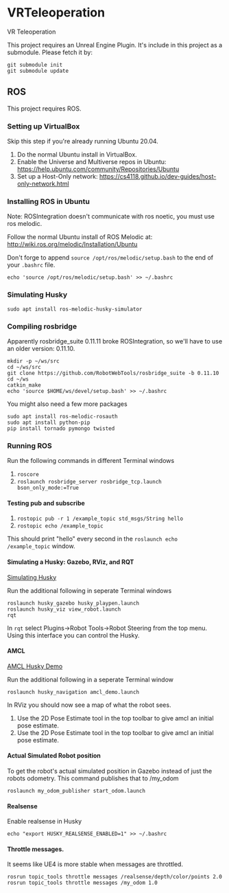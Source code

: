 VRTeleoperation
===============

VR Teleoperation

This project requires an Unreal Engine Plugin. It's include in this project as a submodule. Please fetch it by:

```
git submodule init
git submodule update
```

ROS
---

This project requires ROS.

### Setting up VirtualBox

Skip this step if you're already running Ubuntu 20.04.

1. Do the normal Ubuntu install in VirtualBox.
2. Enable the Universe and Multiverse repos in Ubuntu: https://help.ubuntu.com/community/Repositories/Ubuntu
3. Set up a Host-Only network: https://cs4118.github.io/dev-guides/host-only-network.html

### Installing ROS in Ubuntu

Note: ROSIntegration doesn't communicate with ros noetic, you must use ros melodic.

Follow the normal Ubuntu install of ROS Melodic at: http://wiki.ros.org/melodic/Installation/Ubuntu

Don't forge to append `source /opt/ros/melodic/setup.bash` to the end of your `.bashrc` file.

```
echo 'source /opt/ros/melodic/setup.bash' >> ~/.bashrc
```

### Simulating Husky

```
sudo apt install ros-melodic-husky-simulator
```


### Compiling rosbridge

Apparently rosbridge_suite 0.11.11 broke ROSIntegration, so we'll have to use an older version: 0.11.10.

```
mkdir -p ~/ws/src
cd ~/ws/src
git clone https://github.com/RobotWebTools/rosbridge_suite -b 0.11.10
cd ~/ws
catkin_make
echo 'source $HOME/ws/devel/setup.bash' >> ~/.bashrc
```

You might also need a few more packages
```
sudo apt install ros-melodic-rosauth
sudo apt install python-pip
pip install tornado pymongo twisted
```

### Running ROS

Run the following commands in different Terminal windows

1. `roscore`
2. `roslaunch rosbridge_server rosbridge_tcp.launch bson_only_mode:=True`

#### Testing pub and subscribe

1. `rostopic pub -r 1 /example_topic std_msgs/String hello`
2. `rostopic echo /example_topic`

This should print "hello" every second in the `roslaunch echo /example_topic` window.

#### Simulating a Husky: Gazebo, RViz, and RQT

[Simulating Husky](http://wiki.ros.org/husky_gazebo/Tutorials/Simulating%20Husky)

Run the additional following in seperate Terminal windows

```
roslaunch husky_gazebo husky_playpen.launch
roslaunch husky_viz view_robot.launch
rqt
```

In `rqt` select Plugins->Robot Tools->Robot Steering from the top menu. Using this interface you can control the Husky.

#### AMCL

[AMCL Husky Demo](http://wiki.ros.org/husky_navigation/Tutorials/Husky%20AMCL%20Demo)

Run the additional following in a seperate Terminal window

```
roslaunch husky_navigation amcl_demo.launch
```

In RViz you should now see a map of what the robot sees.

1. Use the 2D Pose Estimate tool in the top toolbar to give amcl an initial pose estimate.
2. Use the 2D Pose Estimate tool in the top toolbar to give amcl an initial pose estimate.


#### Actual Simulated Robot position

To get the robot's actual simulated position in Gazebo instead of just the robots odometry. This command publishes that to /my_odom

```
roslaunch my_odom_publisher start_odom.launch
```

#### Realsense

Enable realsense in Husky

```
echo "export HUSKY_REALSENSE_ENABLED=1" >> ~/.bashrc
```

#### Throttle messages.

It seems like UE4 is more stable when messages are throttled.

```
rosrun topic_tools throttle messages /realsense/depth/color/points 2.0
rosrun topic_tools throttle messages /my_odom 1.0
```

